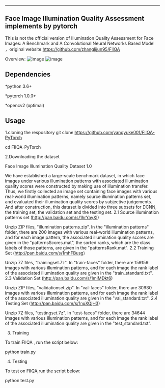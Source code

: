 -----------------------------------------------------------------
Face Image Illumination Quality Assessment  implements by pytorch
-----------------------------------------------------------------
This is not the official version of Illumination Quality Assessment for Face Images: A Benchmark and A Convolutional Neural Networks Based Model ，original website:https://github.com/zhanglijun95/FIIQA




Overview:
![image](https://github.com/yangyuke001/FIIQA_pytorch/blob/master/image/1679052023.jpg)
![image](https://github.com/yangyuke001/FIIQA_pytorch/blob/master/image/996012808.jpg)


Dependencies
------------------------------------------------------------------------------------
*python 3.6+

*pytorch 1.0.0+

*opencv2 (optimal)

Usage
------------------------------------------------------------------------------------
1.cloning the respository
git clone https://github.com/yangyuke001/FIIQA-PyTorch

cd FIIQA-PyTorch

2.Downloading the dataset

Face Image Illumination Quality Dataset 1.0

We have established a large-scale benchmark dataset, in which face images under various illumination patterns with associated illumination quality scores were constructed by making use of illumination transfer. Thus, we firstly collected an image set containing face images with various real-world illumination patterns, namely source illumination patterns set, and evaluated their illumination quality scores by subjective judgements. And after construction, this dataset is divided into three subsets for DCNN, the training set, the validation set and the testing set.
2.1 Source illumination patterns set (http://pan.baidu.com/s/1hrYayXI)

Unzip ZIP files, "illumination patterns.zip". In the "illumination patterns" folder, there are 200 images with various real-world illumination patterns, and for each image pattern, the associated illumination quality scores are given in the "patternsScores.mat", the sorted ranks, which are the class labels of those patterns, are given in the "patternsRank.mat".
2.2 Training Set (http://pan.baidu.com/s/1mhFBusg)

Unzip 7Z files, "trainingset.7z". In "train-faces" folder, there are 159159 images with various illumination patterns, and for each image the rank label of the associated illumination quality are given in the "train_standard.txt".
2.3 Validation Set (http://pan.baidu.com/s/1miMDkt6)

Unzip ZIP files, "validationset.zip". In "val-faces" folder, there are 30930 images with various illumination patterns, and for each image the rank label of the associated illumination quality are given in the "val_standard.txt".
2.4 Testing Set (http://pan.baidu.com/s/1nuXQjH3)

Unzip 7Z files, "testingset.7z". In "test-faces" folder, there are 34644 images with various illumination patterns, and for each image the rank label of the associated illumination quality are given in the "test_standard.txt".

3. Training

To train FIIQA , run the script below:


python train.py

4. Testing

To test on FIIQA,run the script below:

python test.py



